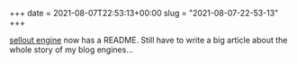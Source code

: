 +++
date = 2021-08-07T22:53:13+00:00
slug = "2021-08-07-22-53-13"
+++

[sellout engine](https://github.com/unrelentingtech/sellout) now has a README.
Still have to write a big article about the whole story of my blog engines…
